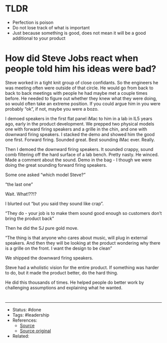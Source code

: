 # TLDR
- Perfection is poison
- Do not lose track of what is important
- Just because something is good, does not mean it will be a good additional to your product

# How did Steve Jobs react when people told him his ideas were bad?
Steve worked in a tight knit group of close confidants. So the engineers he was meeting often were outside of that circle. He would go from back to back to back meetings with people he had maybe met a couple times before. He needed to figure out whether they knew what they were doing, so would often take an extreme position. If you could argue him in you were probably “ok”, if not, maybe you were a bozo.

I demoed speakers in the first flat panel iMac to him in a lab in IL5 years ago, early in the product development. We prepped two physical models one with forward firing speakers and a grille in the chin, and one with downward firing speakers. I stacked the demo and showed him the good one first. Forward firing. Sounded great. Best sounding iMac ever. Really.

Then I demoed the downward firing speakers.
It sounded crappy, sound comb filtering off the hard surface of a lab bench. Pretty nasty. He winced. Made a comment about the sound. Demo in the bag - I though we were doing the great sounding forward firing speakers.

Some one asked “which model Steve?”

“the last one”

Wait. What!??!?

I blurted out “but you said they sound like crap”.

“They do - your job is to make them sound good enough so customers don’t bring the product back”

Then he did the SJ pure gold move.

“The thing is that anyone who cares about music, will plug in external speakers. And then they will be looking at the product wondering why there is a grille on the front. I want the design to be clean”

We shipped the downward firing speakers.

Steve had a wholistic vision for the entire product. If something was harder to do, but it made the product better, do the hard thing.

He did this thousands of times. He helped people do better work by challenging assumptions and explaining what he wanted.

#
---
- Status: #done
- Tags: #leadership
- References:
	- [Source](https://twitter.com/TrungTPhan/status/1585143315502333953)
	- [Source original](https://www.quora.com/How-did-Steve-Jobs-react-when-people-told-him-his-ideas-were-bad/answer/Nick-Thompson-13?ch=17&oid=392890183&share=54ff8f94&srid=z0ms&target_type=answer)
- Related:
